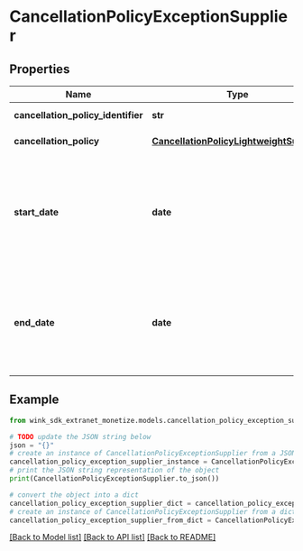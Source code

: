 # CancellationPolicyExceptionSupplier


## Properties

Name | Type | Description | Notes
------------ | ------------- | ------------- | -------------
**cancellation_policy_identifier** | **str** | Cancellation policy | 
**cancellation_policy** | [**CancellationPolicyLightweightSupplier**](CancellationPolicyLightweightSupplier.md) | Cancellation policy | 
**start_date** | **date** | Start date for when this cancellation policy should start to override the default cancellation policy. | 
**end_date** | **date** | End date for when this cancellation policy should end overriding the default cancellation policy. | 

## Example

```python
from wink_sdk_extranet_monetize.models.cancellation_policy_exception_supplier import CancellationPolicyExceptionSupplier

# TODO update the JSON string below
json = "{}"
# create an instance of CancellationPolicyExceptionSupplier from a JSON string
cancellation_policy_exception_supplier_instance = CancellationPolicyExceptionSupplier.from_json(json)
# print the JSON string representation of the object
print(CancellationPolicyExceptionSupplier.to_json())

# convert the object into a dict
cancellation_policy_exception_supplier_dict = cancellation_policy_exception_supplier_instance.to_dict()
# create an instance of CancellationPolicyExceptionSupplier from a dict
cancellation_policy_exception_supplier_from_dict = CancellationPolicyExceptionSupplier.from_dict(cancellation_policy_exception_supplier_dict)
```
[[Back to Model list]](../README.md#documentation-for-models) [[Back to API list]](../README.md#documentation-for-api-endpoints) [[Back to README]](../README.md)


